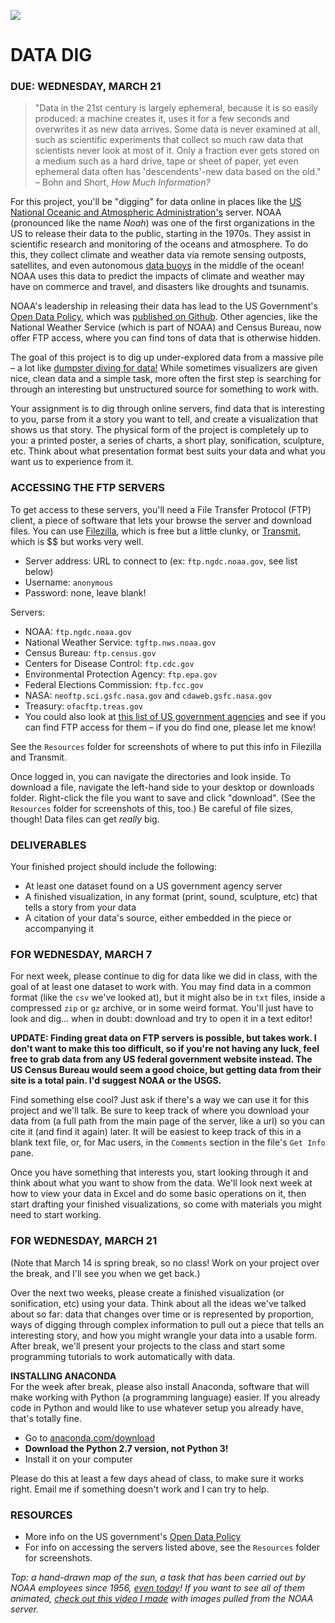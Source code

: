 ![](https://raw.githubusercontent.com/jeffThompson/DataVisualization/master/Images/Week06_DataDig/SolarSynopticMap_2015-07-07.jpg)

DATA DIG
====

### DUE: WEDNESDAY, MARCH 21  

> "Data in the 21st century is largely ephemeral, because it is so easily produced: a machine creates it, uses it for a few seconds and overwrites it as new data arrives. Some data is never examined at all, such as scientific experiments that collect so much raw data that scientists never look at most of it. Only a fraction ever gets stored on a medium such as a hard drive, tape or sheet of paper, yet even ephemeral data often has 'descendents'-new data based on the old." – Bohn and Short, *How Much Information?*

For this project, you'll be "digging" for data online in places like the [US National Oceanic and Atmospheric Administration's](http://www.noaa.gov/) server. NOAA (pronounced like the name *Noah*) was one of the first organizations in the US to release their data to the public, starting in the 1970s. They assist in scientific research and monitoring of the oceans and atmosphere. To do this, they collect climate and weather data via remote sensing outposts, satellites, and even autonomous [data buoys](http://www.ndbc.noaa.gov/) in the middle of the ocean! NOAA uses this data to predict the impacts of climate and weather may have on commerce and travel, and disasters like droughts and tsunamis.

NOAA's leadership in releasing their data has lead to the US Government's [Open Data Policy](https://en.wikipedia.org/wiki/Open_data_in_the_United_States), which was [published on Github](https://project-open-data.cio.gov/). Other agencies, like the National Weather Service (which is part of NOAA) and Census Bureau, now offer FTP access, where you can find tons of data that is otherwise hidden.

The goal of this project is to dig up under-explored data from a massive pile – a lot like [dumpster diving for data!](https://giphy.com/gifs/check-it-out-dr-steve-brule-xLsaBMK6Mg8DK/fullscreen) While sometimes visualizers are given nice, clean data and a simple task, more often the first step is searching for through an interesting but unstructured source for something to work with.

Your assignment is to dig through online servers, find data that is interesting to you, parse from it a story you want to tell, and create a visualization that shows us that story. The physical form of the project is completely up to you: a printed poster, a series of charts, a short play, sonification, sculpture, etc. Think about what presentation format best suits your data and what you want us to experience from it.

### ACCESSING THE FTP SERVERS  
To get access to these servers, you'll need a File Transfer Protocol (FTP) client, a piece of software that lets your browse the server and download files. You can use [Filezilla](https://sourceforge.net/projects/filezilla/), which is free but a little clunky, or [Transmit](https://panic.com/transmit/), which is $$ but works very well.

* Server address: URL to connect to (ex: `ftp.ngdc.noaa.gov`, see list below)  
* Username: `anonymous`  
* Password: none, leave blank!  

Servers:
* NOAA: `ftp.ngdc.noaa.gov`  
* National Weather Service: `tgftp.nws.noaa.gov`  
* Census Bureau: `ftp.census.gov`  
* Centers for Disease Control: `ftp.cdc.gov`  
* Environmental Protection Agency: `ftp.epa.gov`  
* Federal Elections Commission: `ftp.fcc.gov`  
* NASA: `neoftp.sci.gsfc.nasa.gov` and `cdaweb.gsfc.nasa.gov`  
* Treasury: `ofacftp.treas.gov`  
* You could also look at [this list of US government agencies](https://en.wikipedia.org/wiki/List_of_federal_agencies_in_the_United_States) and see if you can find FTP access for them – if you do find one, please let me know!  

See the `Resources` folder for screenshots of where to put this info in Filezilla and Transmit.

Once logged in, you can navigate the directories and look inside. To download a file, navigate the left-hand side to your desktop or downloads folder. Right-click the file you want to save and click "download". (See the `Resources` folder for screenshots of this, too.) Be careful of file sizes, though! Data files can get *really* big.

### DELIVERABLES  
Your finished project should include the following:

* At least one dataset found on a US government agency server    
* A finished visualization, in any format (print, sound, sculpture, etc) that tells a story from your data  
* A citation of your data's source, either embedded in the piece or accompanying it

### FOR WEDNESDAY, MARCH 7  
For next week, please continue to dig for data like we did in class, with the goal of at least one dataset to work with. You may find data in a common format (like the `csv` we've looked at), but it might also be in `txt` files, inside a compressed `zip` or `gz` archive, or in some weird format. You'll just have to look and dig... when in doubt: download and try to open it in a text editor!

**UPDATE: Finding great data on FTP servers is possible, but takes work. I don't want to make this too difficult, so if you're not having any luck, feel free to grab data from any US federal government website instead. The US Census Bureau would seem a good choice, but getting data from their site is a total pain. I'd suggest NOAA or the USGS.**

Find something else cool? Just ask if there's a way we can use it for this project and we'll talk. Be sure to keep track of where you download your data from (a full path from the main page of the server, like a url) so you can cite it (and find it again) later. It will be easiest to keep track of this in a blank text file, or, for Mac users, in the `Comments` section in the file's `Get Info` pane.

Once you have something that interests you, start looking through it and think about what you want to show from the data. We'll look next week at how to view your data in Excel and do some basic operations on it, then start drafting your finished visualizations, so come with materials you might need to start working.

### FOR WEDNESDAY, MARCH 21  
(Note that March 14 is spring break, so no class! Work on your project over the break, and I'll see you when we get back.)

Over the next two weeks, please create a finished visualization (or sonification, etc) using your data. Think about all the ideas we've talked about so far: data that changes over time or is represented by proportion, ways of digging through complex information to pull out a piece that tells an interesting story, and how you might wrangle your data into a usable form. After break, we'll present your projects to the class and start some programming tutorials to work automatically with data.

**INSTALLING ANACONDA**  
For the week after break, please also install Anaconda, software that will make working with Python (a programming language) easier. If you already code in Python and would like to use whatever setup you already have, that's totally fine.

* Go to [anaconda.com/download](https://www.anaconda.com/download)  
* **Download the Python 2.7 version, not Python 3!**  
* Install it on your computer  

Please do this at least a few days ahead of class, to make sure it works right. Email me if something doesn't work and I can try to help.

### RESOURCES  

* More info on the US government's [Open Data Policy](https://project-open-data.cio.gov/)  
* For info on accessing the servers listed above, see the `Resources` folder for screenshots.  

*Top: a hand-drawn map of the sun, a task that has been carried out by NOAA employees since 1956, [even today](https://www.swpc.noaa.gov/products/solar-synoptic-map)! If you want to see all of them animated, [check out this video I made](https://vimeo.com/134541936) with images pulled from the NOAA server.*


